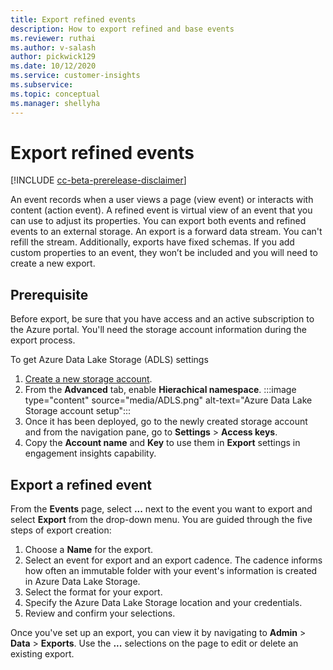 ```yaml
---
title: Export refined events
description: How to export refined and base events
ms.reviewer: ruthai
ms.author: v-salash
author: pickwick129
ms.date: 10/12/2020
ms.service: customer-insights
ms.subservice: 
ms.topic: conceptual
ms.manager: shellyha 
---
```


# Export refined events

[!INCLUDE [cc-beta-prerelease-disclaimer](includes/cc-beta-prerelease-disclaimer.md)]

An event records when a user views a page (view event) or interacts with content (action event). A refined event is virtual view of an event that you can use to adjust its properties. You can export both events and refined events to an external storage. An export is a forward data stream. You can't refill the stream. Additionally, exports have fixed schemas. If you add custom properties to an event, they won’t be included and you will need to create a new export.

## Prerequisite

Before export, be sure that you have access and an active subscription to the Azure portal. You'll need the storage account information during the export process. 

To get Azure Data Lake Storage (ADLS) settings
1. [Create a new storage account](https://docs.microsoft.com/azure/storage/common/storage-account-create). 
2. From the **Advanced** tab, enable **Hierachical namespace**. 
:::image type="content" source="media/ADLS.png" alt-text="Azure Data Lake Storage account setup":::
3. Once it has been deployed, go to the newly created storage account and from the navigation pane, go to **Settings** > **Access keys**. 
4. Copy the **Account name** and **Key** to use them in **Export** settings in engagement insights capability.

## Export a refined event

From the **Events** page, select **...** next to the event you want to export and select **Export** from the drop-down menu. You are guided through the five steps of export creation:

1. Choose a **Name** for the export.
2. Select an event for export and an export cadence. The cadence informs how often an immutable folder with your event's information is created in Azure Data Lake Storage.
3. Select the format for your export.
4. Specify the Azure Data Lake Storage location and your credentials.
5. Review and confirm your selections.

Once you've set up an export, you can view it by navigating to **Admin** > **Data** > **Exports**. Use the **...** selections on the page to edit or delete an existing export.
